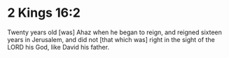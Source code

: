 # 2 Kings 16:2

Twenty years old [was] Ahaz when he began to reign, and reigned sixteen years in Jerusalem, and did not [that which was] right in the sight of the LORD his God, like David his father.